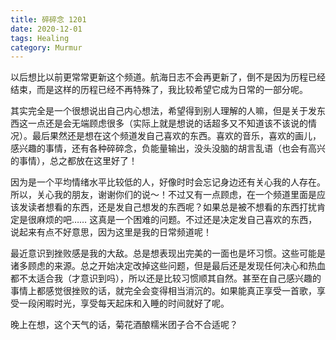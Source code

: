```yaml
---
title: 碎碎念 1201
date: 2020-12-01
tags: Healing
category: Murmur
---
```


以后想比以前更常常更新这个频道。航海日志不会再更新了，倒不是因为历程已经结束，而是这样的历程已经不再特殊了，我比较希望它成为日常的一部分呢。

其实完全是一个很想说出自己内心想法，希望得到别人理解的人嘛，但是关于发东西这一点还是会无端顾虑很多（实际上就是想说的话超多又不知道该不该说的情况）。最后果然还是想在这个频道发自己喜欢的东西。喜欢的音乐，喜欢的画儿，感兴趣的事情，还有各种碎碎念，负能量输出，没头没脑的胡言乱语（也会有高兴的事情），总之都放在这里好了！

因为是一个平均情绪水平比较低的人，好像时时会忘记身边还有关心我的人存在。所以，关心我的朋友，谢谢你们的说～！不过又有一点顾虑，在一个频道里面是应该发读者想看的东西，还是发自己想发的东西呢？如果总是被不想看的东西打扰肯定是很麻烦的吧…… 这真是一个困难的问题。不过还是决定发自己喜欢的东西，说起来有点不好意思，因为这里是我的日常频道呢！

最近意识到挫败感是我的大敌。总是想表现出完美的一面也是坏习惯。这些可能是诸多顾虑的来源。总之开始决定改掉这些问题，但是最后还是发现任何决心和热血都不太适合我（才意识到吗），所以还是比较习惯顺其自然。甚至在自己感兴趣的事情上都感觉很挫败的话，就完全会变得相当消沉的。如果能真正享受一首歌，享受一段闲暇时光，享受每天起床和入睡的时间就好了呢。

晚上在想，这个天气的话，菊花酒酿糯米团子合不合适呢？
